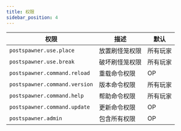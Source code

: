 ```yaml
---
title: 权限
sidebar_position: 4
---
```


| 权限 | 描述 | 默认 |
|------|------|------|
| `postspawner.use.place` | 放置刷怪笼权限 | 所有玩家 |
| `postspawner.use.break` | 破坏刷怪笼权限 | 所有玩家 |
| `postspawner.command.reload` | 重载命令权限 | OP |
| `postspawner.command.version` | 版本命令权限 | 所有玩家 |
| `postspawner.command.help` | 帮助命令权限 | 所有玩家 |
| `postspawner.command.update` | 更新命令权限 | OP |
| `postspawner.admin` | 包含所有权限 | OP |
